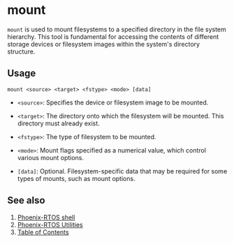 # mount

`mount` is used to mount filesystems to a specified directory in the file system hierarchy.
This tool is fundamental for accessing the contents of different storage devices or filesystem images
within the system's directory structure.

## Usage

```text
mount <source> <target> <fstype> <mode> [data]
```

- `<source>`: Specifies the device or filesystem image to be mounted.

- `<target>`: The directory onto which the filesystem will be mounted. This directory must already exist.

- `<fstype>`: The type of filesystem to be mounted.

- `<mode>`: Mount flags specified as a numerical value, which control various mount options.

- `[data]`: Optional. Filesystem-specific data that may be required for some types of mounts, such as mount options.

## See also

1. [Phoenix-RTOS shell](../psh.md)
2. [Phoenix-RTOS Utilities](../README.md)
3. [Table of Contents](../../README.md)
